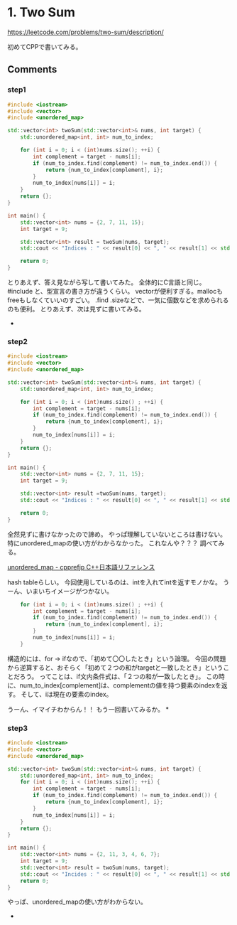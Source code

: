 # 1. Two Sum

https://leetcode.com/problems/two-sum/description/

初めてCPPで書いてみる。


## Comments

### step1
```C++
#include <iostream>
#include <vector>
#include <unordered_map>

std::vector<int> twoSum(std::vector<int>& nums, int target) {
	std::unordered_map<int, int> num_to_index;

	for (int i = 0; i < (int)nums.size(); ++i) {
		int complement = target - nums[i];
		if (num_to_index.find(complement) != num_to_index.end()) {
			return {num_to_index[complement], i};
		}
		num_to_index[nums[i]] = i;
	}
	return {};
}

int main() {
	std::vector<int> nums = {2, 7, 11, 15};
	int target = 9;

	std::vector<int> result = twoSum(nums, target);
	std::cout << "Indices : " << result[0] << ", " << result[1] << std::endl;

	return 0;
}
```

とりあえず、答え見ながら写して書いてみた。
全体的にC言語と同じ。
#include と、型宣言の書き方が違うくらい。
vectorが便利すぎる。mallocもfreeもしなくていいのすごい。
.find .sizeなどで、一気に個数などを求められるのも便利。
とりあえず、次は見ずに書いてみる。

*

### step2
```c++
#include <iostream>
#include <vector>
#include <unordered_map>

std::vector<int> twoSum(std::vector<int>& nums, int target) {
	std::unordered_map<int, int> num_to_index;

	for (int i = 0; i < (int)nums.size() ; ++i) {
		int complement = target - nums[i];
		if (num_to_index.find(complement) != num_to_index.end()) {
			return {num_to_index[complement], i};
		}
		num_to_index[nums[i]] = i;
	}
	return {};
}

int main() {
	std::vector<int> nums = {2, 7, 11, 15};
	int target = 9;

	std::vector<int> result =twoSum(nums, target);
	std::cout << "Indices : " << result[0] << ", " << result[1] << std::endl;

	return 0;
}
```

全然見ずに書けなかったので諦め。
やっぱ理解していないところは書けない。
特にunordered_mapの使い方がわからなかった。
これなんや？？？
調べてみる。

[unordered_map - cpprefjp C++日本語リファレンス](https://cpprefjp.github.io/reference/unordered_map/unordered_map.html)

hash tableらしい。
今回使用しているのは、intを入れてintを返すモノかな。
うーん、いまいちイメージがつかない。
```c++
	for (int i = 0; i < (int)nums.size() ; ++i) {
		int complement = target - nums[i];
		if (num_to_index.find(complement) != num_to_index.end()) {
			return {num_to_index[complement], i};
		}
		num_to_index[nums[i]] = i;
	}
```
構造的には、for → ifなので、「初めて〇〇したとき」という論理。
今回の問題から逆算すると、おそらく「初めて２つの和がtargetと一致したとき」ということだろう。
ってことは、if文内条件式は、「２つの和が一致したとき」。
この時に、num_to_index[complement]は、complementの値を持つ要素のindexを返す。
そして、iは現在の要素のindex。

うーん、イマイチわからん！！
もう一回書いてみるか。
*

### step3
```c++
#include <iostream>
#include <vector>
#include <unordered_map>

std::vector<int> twoSum(std::vector<int>& nums, int target) {
	std::unordered_map<int, int> num_to_index;
	for (int i = 0; i < (int)nums.size(); ++i) {
		int complement = target - nums[i];
		if (num_to_index.find(complement) != num_to_index.end()) {
			return {num_to_index[complement], i};
		}
		num_to_index[nums[i]] = i;
	}
	return {};
}

int main() {
	std::vector<int> nums = {2, 11, 3, 4, 6, 7};
	int target = 9;
	std::vector<int> result = twoSum(nums, target);
	std::cout << "Incides : " << result[0] << ", " << result[1] << std::endl;
	return 0;
}
```
やっぱ、unordered_mapの使い方がわからない。

*
